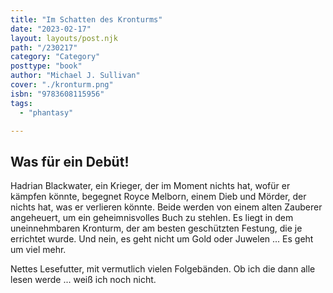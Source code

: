 ```yaml
---
title: "Im Schatten des Kronturms"
date: "2023-02-17"
layout: layouts/post.njk
path: "/230217"
category: "Category"
posttype: "book"
author: "Michael J. Sullivan"
cover: "./kronturm.png"
isbn: "9783608115956"
tags:
  - "phantasy"

---
```

## Was für ein Debüt!

Hadrian Blackwater, ein Krieger, der im Moment nichts hat, wofür er kämpfen könnte, begegnet Royce Melborn, einem Dieb und Mörder, der nichts hat, was er verlieren könnte. Beide werden von einem alten Zauberer angeheuert, um ein geheimnisvolles Buch zu stehlen. Es liegt in dem uneinnehmbaren Kronturm, der am besten geschützten Festung, die je errichtet wurde. Und nein, es geht nicht um Gold oder Juwelen ... Es geht um viel mehr.

Nettes Lesefutter, mit vermutlich vielen Folgebänden. Ob ich die dann alle lesen werde ... weiß ich noch nicht.
